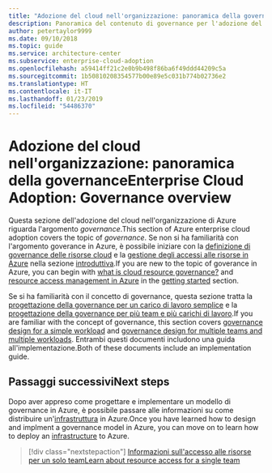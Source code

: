 ```yaml
---
title: "Adozione del cloud nell'organizzazione: panoramica della governance"
description: Panoramica del contenuto di governance per l'adozione del cloud nell'organizzazione di Azure
author: petertaylor9999
ms.date: 09/10/2018
ms.topic: guide
ms.service: architecture-center
ms.subservice: enterprise-cloud-adoption
ms.openlocfilehash: a59414ff21c2e0b9b498f86ba6f49ddd44209c5a
ms.sourcegitcommit: 1b50810208354577b00e89e5c031b774b02736e2
ms.translationtype: HT
ms.contentlocale: it-IT
ms.lasthandoff: 01/23/2019
ms.locfileid: "54486370"
---
```

# <a name="enterprise-cloud-adoption-governance-overview"></a><span data-ttu-id="53290-103">Adozione del cloud nell'organizzazione: panoramica della governance</span><span class="sxs-lookup"><span data-stu-id="53290-103">Enterprise Cloud Adoption: Governance overview</span></span>

<span data-ttu-id="53290-104">Questa sezione dell'adozione del cloud nell'organizzazione di Azure riguarda l'argomento *governance*.</span><span class="sxs-lookup"><span data-stu-id="53290-104">This section of Azure enterprise cloud adoption covers the topic of *governance*.</span></span> <span data-ttu-id="53290-105">Se non si ha familiarità con l'argomento goverance in Azure, è possibile iniziare con la [definizione di governance delle risorse cloud](../getting-started/what-is-governance.md) e la [gestione degli accessi alle risorse in Azure](../getting-started/azure-resource-access.md) nella sezione [introduttiva](../getting-started/overview.md).</span><span class="sxs-lookup"><span data-stu-id="53290-105">If you are new to the topic of goverance in Azure, you can begin with [what is cloud resource governance?](../getting-started/what-is-governance.md) and [resource access management in Azure](../getting-started/azure-resource-access.md) in the [getting started](../getting-started/overview.md) section.</span></span>

<span data-ttu-id="53290-106">Se si ha familiarità con il concetto di governance, questa sezione tratta la [progettazione della governance per un carico di lavoro semplice](governance-single-team.md) e la [progettazione della governance per più team e più carichi di lavoro](governance-multiple-teams.md).</span><span class="sxs-lookup"><span data-stu-id="53290-106">If you are familiar with the concept of governance, this section covers [governance design for a simple workload](governance-single-team.md) and [governance design for multiple teams and multiple workloads](governance-multiple-teams.md).</span></span> <span data-ttu-id="53290-107">Entrambi questi documenti includono una guida all'implementazione.</span><span class="sxs-lookup"><span data-stu-id="53290-107">Both of these documents include an implementation guide.</span></span>

## <a name="next-steps"></a><span data-ttu-id="53290-108">Passaggi successivi</span><span class="sxs-lookup"><span data-stu-id="53290-108">Next steps</span></span>

<span data-ttu-id="53290-109">Dopo aver appreso come progettare e implementare un modello di governance in Azure, è possibile passare alle informazioni su come distribuire un'[infrastruttura](../infrastructure/basic-workload.md) in Azure.</span><span class="sxs-lookup"><span data-stu-id="53290-109">Once you have learned how to design and implment a governance model in Azure, you can move on to learn how to deploy an [infrastructure](../infrastructure/basic-workload.md) to Azure.</span></span>

> [!div class="nextstepaction"]
> [<span data-ttu-id="53290-110">Informazioni sull'accesso alle risorse per un solo team</span><span class="sxs-lookup"><span data-stu-id="53290-110">Learn about resource access for a single team</span></span>](governance-single-team.md)